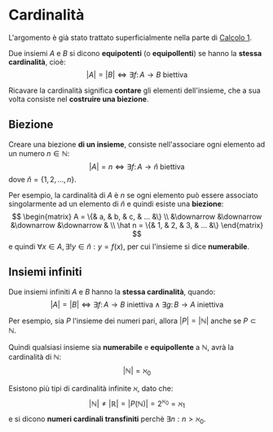 # Cardinalità

L'argomento è già stato trattato superficialmente nella parte di [Calcolo 1](../../../ct0432/02/04/README.md).

Due insiemi $A$ e $B$ si dicono **equipotenti** (o **equipollenti**) se hanno la **stessa cardinalità**, cioè:
$$|A| = |B| \Leftrightarrow \exists f\colon A \to B \text{ biettiva}$$

Ricavare la cardinalità significa **contare** gli elementi dell'insieme, che a sua volta consiste nel **costruire una biezione**.

## Biezione

Creare una biezione **di un insieme**, consiste nell'associare ogni elemento ad un numero $n \in \mathbb{N}$:
$$|A| = n \Leftrightarrow \exists f\colon A \to \hat n \text{ biettiva}$$
dove $\hat n = \{1, 2, ..., n\}$.

Per esempio, la cardinalità di $A$ è $n$ se ogni elemento può essere associato singolarmente ad un elemento di $\hat n$ e quindi esiste una **biezione**:
$$
\begin{matrix}
A = \{& a, & b, & c, & ... &\} \\
&\downarrow &\downarrow &\downarrow &\downarrow & \\
\hat n = \{& 1, & 2, & 3, & ... &\}
\end{matrix}
$$
e quindi $\forall x \in A, \exists! y \in \hat n : y = f(x)$, per cui l'insieme si dice **numerabile**.

## Insiemi infiniti

Due insiemi infiniti $A$ e $B$ hanno la **stessa cardinalità**, quando:
$$|A| = |B| \Leftrightarrow \exists f\colon A \to B \text{ iniettiva} \land \exists g\colon B \to A \text{ iniettiva}$$

Per esempio, sia $P$ l'insieme dei numeri pari, allora $|P| = |\mathbb{N}|$ anche se $P \subset \mathbb{N}$.

Quindi qualsiasi insieme sia **numerabile** e **equipollente** a $\mathbb{N}$, avrà la cardinalità di $\mathbb{N}$:
$$|\mathbb{N}| = \aleph_0$$

Esistono più tipi di cardinalità infinite $\aleph$, dato che:
$$|\mathbb{N}| \neq |\mathbb{R}| = |P(\mathbb{N})| = 2^{\aleph_0} = \aleph_1$$
e si dicono **numeri cardinali transfiniti** perchè $\exists n : n > \aleph_0$.
